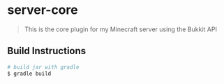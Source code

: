 # server-core

> This is the core plugin for my Minecraft server using the Bukkit API

## Build Instructions

```bash
# build jar with gradle
$ gradle build
```
